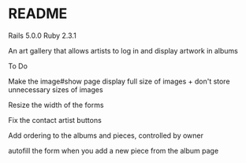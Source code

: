 # README

Rails 5.0.0
Ruby 2.3.1

An art gallery that allows artists to log in and display artwork in albums


To Do

Make the image#show page display full size of images + don't store unnecessary sizes of images

Resize the width of the forms

Fix the contact artist buttons

Add ordering to the albums and pieces, controlled by owner

autofill the form when you add a new piece from the album page
